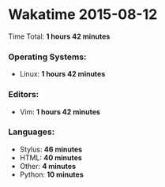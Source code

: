 # Wakatime 2015-08-12

Time Total: **1 hours 42 minutes**

### Operating Systems:
- Linux: **1 hours 42 minutes** 

### Editors:
- Vim: **1 hours 42 minutes** 

### Languages:
- Stylus: **46 minutes** 
- HTML: **40 minutes** 
- Other: **4 minutes** 
- Python: **10 minutes** 

